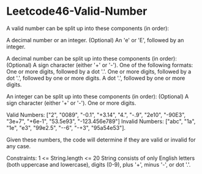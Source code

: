 # Leetcode46-Valid-Number

A valid number can be split up into these components (in order):

  A decimal number or an integer.
  (Optional) An 'e' or 'E', followed by an integer.
  
A decimal number can be split up into these components (in order):
  (Optional) A sign character (either '+' or '-').
    One of the following formats:
      One or more digits, followed by a dot '.'.
      One or more digits, followed by a dot '.', followed by one or more digits.
      A dot '.', followed by one or more digits.

An integer can be split up into these components (in order):
  (Optional) A sign character (either '+' or '-').
  One or more digits.

Valid Numbers: ["2", "0089", "-0.1", "+3.14", "4.", "-.9", "2e10", "-90E3", "3e+7", "+6e-1", "53.5e93", "-123.456e789"]
Invalid Numbers: ["abc", "1a", "1e", "e3", "99e2.5", "--6", "-+3", "95a54e53"].

Given these numbers, the code will determine if they are valid or invalid for any case.

Constraints:
  1 <= String.length <= 20
  String consists of only English letters (both uppercase and lowercase), digits (0-9), plus '+', minus '-', or dot '.'.

